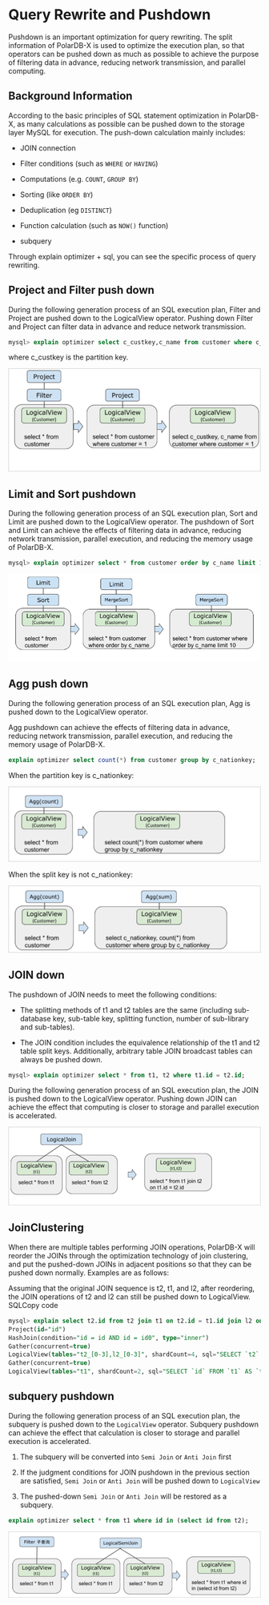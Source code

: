 Query Rewrite and Pushdown
============================

Pushdown is an important optimization for query rewriting. The split information of PolarDB-X is used to optimize the execution plan, so that operators can be pushed down as much as possible to achieve the purpose of filtering data in advance, reducing network transmission, and parallel computing.

Background Information
-------------------------

According to the basic principles of SQL statement optimization in PolarDB-X, as many calculations as possible can be pushed down to the storage layer MySQL for execution. The push-down calculation mainly includes:

* JOIN connection

* Filter conditions (such as `WHERE` or `HAVING`)

* Computations (e.g. `COUNT`, `GROUP BY`)

* Sorting (like `ORDER BY`)

* Deduplication (eg `DISTINCT`)

* Function calculation (such as `NOW()` function)

* subquery


Through explain optimizer + sql, you can see the specific process of query rewriting.

Project and Filter push down
-------------------------------------

During the following generation process of an SQL execution plan, Filter and Project are pushed down to the LogicalView operator. Pushing down Filter and Project can filter data in advance and reduce network transmission.

```sql
mysql> explain optimizer select c_custkey,c_name from customer where c_custkey = 1;
```

where c_custkey is the partition key.

![Project and Filter push down](../images/p333360.png)

Limit and Sort pushdown
---------------------------------

During the following generation process of an SQL execution plan, Sort and Limit are pushed down to the LogicalView operator. The pushdown of Sort and Limit can achieve the effects of filtering data in advance, reducing network transmission, parallel execution, and reducing the memory usage of PolarDB-X.

```sql
mysql> explain optimizer select * from customer order by c_name limit 10
```

![Limit and Sort Pushdown](../images/p334779.png)

Agg push down
---------------------------------

During the following generation process of an SQL execution plan, Agg is pushed down to the LogicalView operator.

Agg pushdown can achieve the effects of filtering data in advance, reducing network transmission, parallel execution, and reducing the memory usage of PolarDB-X.

```sql
explain optimizer select count(*) from customer group by c_nationkey;
```

When the partition key is c_nationkey:

![Partition key is c_nationkey](../images/p333364.png)

When the split key is not c_nationkey:

![Split key is not c_nationkey](../images/p333365.png)

JOIN down
---------------------------

The pushdown of JOIN needs to meet the following conditions:

* The splitting methods of t1 and t2 tables are the same (including sub-database key, sub-table key, splitting function, number of sub-library and sub-tables).

* The JOIN condition includes the equivalence relationship of the t1 and t2 table split keys. Additionally, arbitrary table JOIN broadcast tables can always be pushed down.




```sql
mysql> explain optimizer select * from t1, t2 where t1.id = t2.id;
```



During the following generation process of an SQL execution plan, the JOIN is pushed down to the LogicalView operator. Pushing down JOIN can achieve the effect that computing is closer to storage and parallel execution is accelerated.

![JOIN down](../images/p333369.png)

JoinClustering
-----------------------------------

When there are multiple tables performing JOIN operations, PolarDB-X will reorder the JOINs through the optimization technology of join clustering, and put the pushed-down JOINs in adjacent positions so that they can be pushed down normally. Examples are as follows:

Assuming that the original JOIN sequence is t2, t1, and l2, after reordering, the JOIN operations of t2 and l2 can still be pushed down to LogicalView. SQLCopy code

```sql
mysql> explain select t2.id from t2 join t1 on t2.id = t1.id join l2 on t1.id = l2.id;
Project(id="id")
HashJoin(condition="id = id AND id = id0", type="inner")
Gather(concurrent=true)
LogicalView(tables="t2_[0-3],l2_[0-3]", shardCount=4, sql="SELECT `t2`.`id`, `l2`.`id` AS `id0` FROM `t2` AS `t2` INNER JOIN `l2` AS `l2` ON (`t2`.`id` = `l2`.`id`) WHERE (`t2`.`id` = `l2`.`id`)")
Gather(concurrent=true)
LogicalView(tables="t1", shardCount=2, sql="SELECT `id` FROM `t1` AS `t1`")
```



subquery pushdown
--------------------------

During the following generation process of an SQL execution plan, the subquery is pushed down to the `LogicalView` operator. Subquery pushdown can achieve the effect that calculation is closer to storage and parallel execution is accelerated.

1. The subquery will be converted into `Semi Join` or `Anti Join` first

2. If the judgment conditions for JOIN pushdown in the previous section are satisfied, `Semi Join` or `Anti Join` will be pushed down to `LogicalView`

3. The pushed-down `Semi Join` or `Anti Join` will be restored as a subquery.




```sql
explain optimizer select * from t1 where id in (select id from t2);
```

![subquery pushdown](../images/p333374.png)

